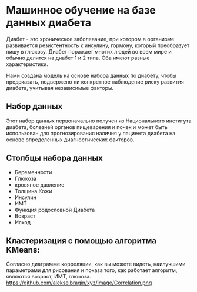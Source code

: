 # Машинное обучение на базе данных диабета

Диабет - это хроническое заболевание, при котором в организме развивается резистентность к инсулину, гормону, который преобразует пищу в глюкозу. Диабет поражает многих людей во всем мире и обычно делится на диабет 1 и 2 типа. Оба имеют разные характеристики. 

Нами создана модель на основе набора данных по диабету, чтобы предсказать, подвержено ли конкретное наблюдение риску развития диабета, учитывая независимые факторы. 

## Набор данных
Этот набор данных первоначально получен из Национального института диабета, болезней органов пищеварения и почек и может быть использован для прогнозирования наличия у пациента диабета на основе определенных диагностических факторов.

## Столбцы набора данных

- Беременности
- Глюкоза
- кровяное давление
- Толщина Кожи
- Инсулин
- ИМТ
- Функция родословной Диабета
- Возраст
- Исход

## Кластеризация с помощью алгоритма KMeans:

Cогласно диаграмме корреляции, как вы можете видеть, наилучшими параметрами для рисования и показа того, как работает алгоритм, являются возраст, ИМТ, глюкоза.
https://github.com/alekseibragin/xyz/image/Correlation.png
